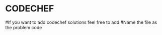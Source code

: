 # CODECHEF
#If you want to add codechef solutions feel free to add
#Name the file as the problem code
